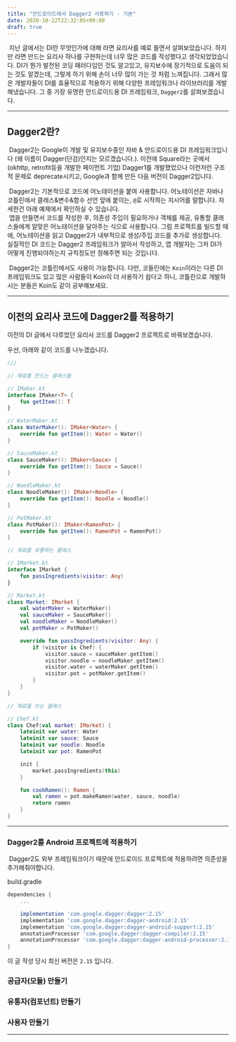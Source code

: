 ```yaml
---
title: "안드로이드에서 Dagger2 사용하기 - 기본"
date: 2020-10-22T22:32:05+09:00
draft: true
---
```


&nbsp;지난 글에서는 DI란 무엇인가에 대해 라면 요리사를 예로 들면서 살펴보았습니다. 하지만 라면 만드는 요리사 하나를 구현하는데 너무 많은 코드를 작성했다고 생각되었었습니다. DI가 뭔가 발전된 코딩 패러다임인 것도 알고있고, 유지보수에 장기적으로 도움이 되는 것도 알겠는데, 그렇게 하기 위해 손이 너무 많이 가는 것 처럼 느껴집니다. 그래서 많은 개발자들이 DI를 효율적으로 적용하기 위해 다양한 프레임워크나 라이브러리를 개발해냈습니다. 그 중 가장 유명한 안드로이드용 DI 프레임워크, `Dagger2`를 살펴보겠습니다.

---

## Dagger2란?
&nbsp;Dagger2는 Google이 개발 및 유지보수중인 자바 & 안드로이드용 DI 프레임워크입니다 (왜 이름이 Dagger(단검)인지는 모르겠습니다.). 이전에 Square라는 곳에서(okhttp, retrofit등을 개발한 페이먼트 기업) Dagger1를 개발했었으나 이런저런 구조적 문제로 deprecate시키고, Google과 함께 만든 다음 버전이 Dagger2입니다.

&nbsp;Dagger2는 기본적으로 코드에 어노테이션을 붙여 사용합니다. 어노테이션은 자바나 코틀린에서 클래스&변수&함수 선언 앞에 붙이는, `@`로 시작하는 지시어를 말합니다. 자세한건 아래 예제에서 확인하실 수 있습니다.  
&nbsp;앱을 만들면서 코드를 작성한 후, 의존성 주입이 필요하거나 객체를 제공, 유통할 클래스들에게 알맞은 어노테이션을 달아주는 식으로 사용합니다. 그럼 프로젝트를 빌드할 때에, 어노테이션을 읽고 Dagger2가 내부적으로 생성/주입 코드를 추가로 생성합니다. 실질적인 DI 코드는 Dagger2 프레임워크가 알아서 작성하고, 앱 개발자는 그저 DI가 어떻게 진행되야하는지 규칙정도만 정해주면 되는 것입니다.

&nbsp;Dagger2는 코틀린에서도 사용이 가능합니다. 다만, 코들린에는 `Koin`이라는 다른 DI 프레임워크도 있고 많은 사람들이 Koin이 더 사용하기 쉽다고 하니, 코틀린으로 개발하시는 분들은 Koin도 같이 공부해보세요.

---
## 이전의 요리사 코드에 Dagger2를 적용하기
이전의 DI 글에서 다루었던 요리사 코드를 Dagger2 프로젝트로 바꿔보겠습니다.

우선, 아래와 같이 코드를 나누겠습니다.

```kotlin
/// 
```

```kotlin
// 재료를 만드는 클래스들

// IMaker.kt
interface IMaker<T> {
    fun getItem(): T
}

// WaterMaker.kt
class WaterMaker(): IMaker<Water> {
    override fun getItem(): Water = Water()
}

// SauceMaker.kt
class SauceMaker(): IMaker<Sauce> {
    override fun getItem(): Sauce = Sauce()
}

// NoodleMaker.kt
class NoodleMaker(): IMaker<Noodle> {
    override fun getItem(): Noodle = Noodle()
}

// PotMaker.kt
class PotMaker(): IMaker<RamenPot> {
    override fun getItem(): RamenPot = RamenPot()
}
```
```kotlin
// 재료를 유통하는 클래스

// IMarket.kt
interface IMarket {
    fun passIngredients(visitor: Any)
}

// Market.kt
class Market: IMarket {
    val waterMaker = WaterMaker()
    val sauceMaker = SauceMaker()
    val noodleMaker = NoodleMaker()
    val potMaker = PotMaker()

    override fun passIngredients(visitor: Any) {
        if (visitor is Chef) {
            visitor.sauce = sauceMaker.getItem()
            visitor.noodle = noodleMaker.getItem()
            visitor.water = waterMaker.getItem()
            visitor.pot = potMaker.getItem()
        }
    }
}
```
```kotlin
// 재료를 쓰는 클래스

// Chef.kt
class Chef(val market: IMarket) {
    lateinit var water: Water
    lateinit var sauce: Sauce
    lateinit var noodle: Noodle
    lateinit var pot: RamenPot

    init {
        market.passIngredients(this)
    }

    fun cookRamen(): Ramen {
        val ramen = pot.makeRamen(water, sauce, noodle)
        return ramen
    }
}
```
---
### Dagger2를 Android 프로젝트에 적용하기
&nbsp;Dagger2도 외부 프레임워크이기 때문에 안드로이드 프로젝트에 적용하려면 의존성을 추가해줘야합니다.

build.gradle
```gradle
dependencies {
    ...

    implementation 'com.google.dagger:dagger:2.15'
    implementation 'com.google.dagger:dagger-android:2.15'
    implementation 'com.google.dagger:dagger-android-support:2.15'
    annotationProcessor 'com.google.dagger:dagger-compiler:2.15'
    annotationProcessor 'com.google.dagger:dagger-android-processor:2.15'
}
```
이 글 작성 당시 최신 버전은 `2.15` 입니다.


### 공급자(모듈) 만들기

### 유통자(컴포넌트) 만들기

### 사용자 만들기

---
